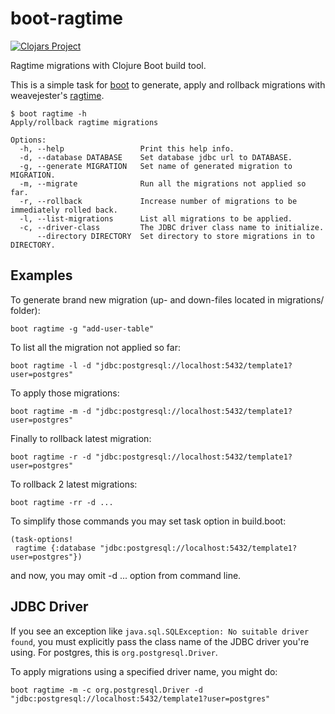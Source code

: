 # boot-ragtime

[![Clojars Project](http://clojars.org/mbuczko/boot-ragtime/latest-version.svg)](http://clojars.org/mbuczko/boot-ragtime)

Ragtime migrations with Clojure Boot build tool.

This is a simple task for [boot](https://github.com/boot-clj/boot) to generate, apply and rollback migrations with weavejester's [ragtime](https://github.com/weavejester/ragtime).

    $ boot ragtime -h
    Apply/rollback ragtime migrations

    Options:
      -h, --help                 Print this help info.
      -d, --database DATABASE    Set database jdbc url to DATABASE.
      -g, --generate MIGRATION   Set name of generated migration to MIGRATION.
      -m, --migrate              Run all the migrations not applied so far.
      -r, --rollback             Increase number of migrations to be immediately rolled back.
      -l, --list-migrations      List all migrations to be applied.
      -c, --driver-class         The JDBC driver class name to initialize.
          --directory DIRECTORY  Set directory to store migrations in to DIRECTORY.
      

## Examples

To generate brand new migration (up- and down-files located in migrations/ folder):

    boot ragtime -g "add-user-table"
    
To list all the migration not applied so far:

    boot ragtime -l -d "jdbc:postgresql://localhost:5432/template1?user=postgres"
    
To apply those migrations:

    boot ragtime -m -d "jdbc:postgresql://localhost:5432/template1?user=postgres"

Finally to rollback latest migration:

    boot ragtime -r -d "jdbc:postgresql://localhost:5432/template1?user=postgres"
    
To rollback 2 latest migrations:

    boot ragtime -rr -d ...
    
To simplify those commands you may set task option in build.boot:

    (task-options!
     ragtime {:database "jdbc:postgresql://localhost:5432/template1?user=postgres"})
   
and now, you may omit -d ... option from command line.

## JDBC Driver

If you see an exception like `java.sql.SQLException: No suitable driver found`,
you must explicitly pass the class name of the JDBC driver you're using.  For
postgres, this is `org.postgresql.Driver`.

To apply migrations using a specified driver name, you might do:

    boot ragtime -m -c org.postgresql.Driver -d "jdbc:postgresql://localhost:5432/template1?user=postgres"
